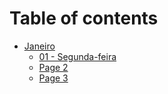 # Table of contents

* [Janeiro](README.md)
  * [01 - Segunda-feira](janeiro/01-segunda-feira.md)
  * [Page 2](janeiro/page-2.md)
  * [Page 3](janeiro/page-3.md)
